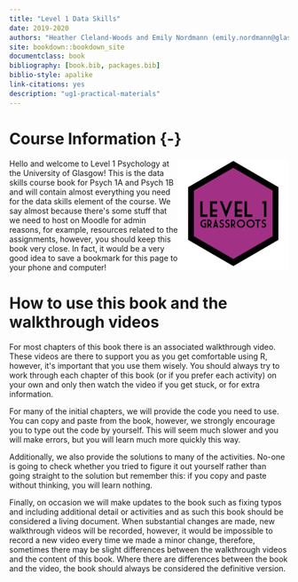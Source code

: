 ```yaml
--- 
title: "Level 1 Data Skills"
date: 2019-2020
authors: "Heather Cleland-Woods and Emily Nordmann (emily.nordmann@glasgow.ac.uk)"
site: bookdown::bookdown_site
documentclass: book
bibliography: [book.bib, packages.bib]
biblio-style: apalike
link-citations: yes
description: "ug1-practical-materials"
---
```




# Course Information {-}

<img src="images/L1.png" style="width: 200px; float: right;">

Hello and welcome to Level 1 Psychology at the University of Glasgow! This is the data skills course book for Psych 1A and Psych 1B and will contain almost everything you need for the data skills element of the course. We say almost because there's some stuff that we need to host on Moodle for admin reasons, for example, resources related to the assignments, however, you should keep this book very close. In fact, it would be a very good idea to save a bookmark for this page to your phone and computer!

# How to use this book and the walkthrough videos

For most chapters of this book there is an associated walkthrough video. These videos are there to support you as you get comfortable using R, however, it's important that you use them wisely. You should always try to work through each chapter of this book (or if you prefer each activity) on your own and only then watch the video if you get stuck, or for extra information. 

For many of the initial chapters, we will provide the code you need to use. You can copy and paste from the book, however, we strongly encourage you to type out the code by yourself. This will seem much slower and you will make errors, but you will learn much more quickly this way.

Additionally, we also provide the solutions to many of the activities. No-one is going to check whether you tried to figure it out yourself rather than going straight to the solution but remember this: if you copy and paste without thinking, you will learn nothing. 

Finally, on occasion we will make updates to the book such as fixing typos and including additional detail or activities and as such this book should be considered a living document. When substantial changes are made, new walkthrough videos will be recorded, however, it would be impossible to record a new video every time we made a minor change, therefore, sometimes there may be slight differences between the walkthrough videos and the content of this book. Where there are differences between the book and the video, the book should always be considered the definitive version. 




